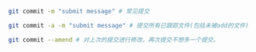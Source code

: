 ```bash
git commit -m "submit message" # 常见提交
```

```bash
git commit -a -m "submit message" # 提交所有已跟踪文件(包括未被add的文件)
```

```bash
git commit --amend # 对上次的提交进行修改，再次提交不想多一个提交。
```

